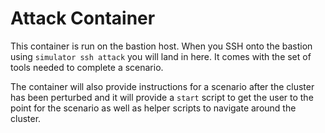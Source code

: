 # Attack Container

This container is run on the bastion host.  When you SSH onto the bastion using
`simulator ssh attack` you will land in here.  It comes with the set of tools
needed to complete a scenario.  

The container will also provide instructions for a scenario after the cluster
has been perturbed and it will provide a `start` script to get the user to the
point for the scenario as well as helper scripts to navigate around the cluster.

